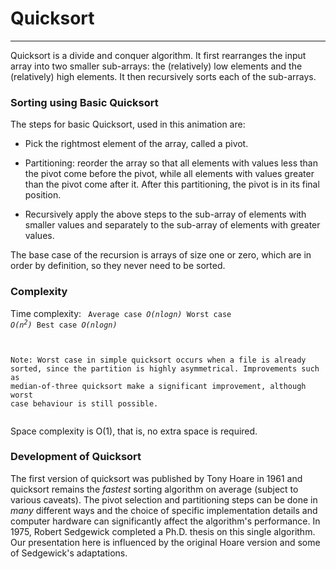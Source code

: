 # Quicksort

---

Quicksort is a divide and conquer algorithm. It first rearranges the input
array into two smaller sub-arrays: the (relatively) low elements and the
(relatively) high elements. It then recursively sorts each of the sub-arrays.

### Sorting using Basic Quicksort

The steps for basic Quicksort, used in this animation are:

* Pick the rightmost element of the array, called a pivot.

* Partitioning: reorder the array so that all elements with values less than the pivot come before the pivot, while all elements with values greater than the pivot come after it. After this partitioning, the pivot is in its final position.

* Recursively apply the above steps to the sub-array of elements with smaller values and separately to the sub-array of elements with greater values.

The base case of the recursion is arrays of size one or zero, which are in order by definition, so they never need to be sorted.


### Complexity

Time complexity:
<code>
   Average case     <i>O(nlogn)</i>
   Worst case       <i>O(n<sup>2</sup>)</i>
   Best case        <i>O(nlogn)</i>

Note: Worst case in simple quicksort occurs when a file is already sorted, since the partition is highly asymmetrical. Improvements such as median-of-three quicksort make a significant improvement, although worst case behaviour is still possible.  
</code>

Space complexity is O(1), that is, no extra space is required.



### Development of Quicksort

The first version of quicksort was published by Tony Hoare in 1961 and
quicksort remains the *fastest* sorting algorithm on average (subject to
various caveats).  The pivot selection and partitioning steps can be
done in *many* different ways and the choice of specific implementation
details and computer hardware can significantly affect the algorithm's
performance. In 1975, Robert Sedgewick completed a Ph.D. thesis on this
single algorithm.  Our presentation here is influenced by the original
Hoare version and some of Sedgewick's adaptations. 